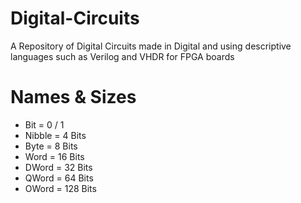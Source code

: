 # Digital-Circuits
 A Repository of Digital Circuits made in Digital and using descriptive languages such as Verilog and VHDR for FPGA boards

# Names & Sizes
 - Bit = 0 / 1
 - Nibble = 4 Bits
 - Byte = 8 Bits
 - Word = 16 Bits
 - DWord = 32 Bits
 - QWord = 64 Bits
 - OWord = 128 Bits